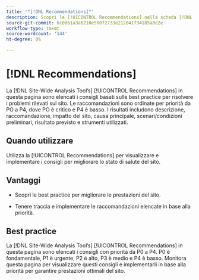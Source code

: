 ```yaml
---
title: '"[!DNL Recommendations]"'
description: Scopri le [!UICONTROL Recommendations] nella scheda [!DNL Site-Wide Analysis Tool], quando utilizzarlo, i relativi vantaggi e le best practice.
source-git-commit: bc0d61a3a6210e50072733e212041f34185a8e2e
workflow-type: tm+mt
source-wordcount: '144'
ht-degree: 0%

---
```


# [!DNL Recommendations]

La [!DNL Site-Wide Analysis Tool’s] [!UICONTROL Recommendations] in questa pagina sono elencati i consigli basati sulle best practice per risolvere i problemi rilevati sul sito. Le raccomandazioni sono ordinate per priorità da PO a P4, dove PO è critico e P4 è basso. I risultati includono descrizione, raccomandazione, impatto del sito, causa principale, scenari/condizioni preliminari, risultato previsto e strumenti utilizzati.

## Quando utilizzare

Utilizza la [!UICONTROL Recommendations] per visualizzare e implementare i consigli per migliorare lo stato di salute del sito.

## Vantaggi

* Scopri le best practice per migliorare le prestazioni del sito.

* Tenere traccia e implementare le raccomandazioni elencate in base alla priorità.

## Best practice

La [!DNL Site-Wide Analysis Tool’s] [!UICONTROL Recommendations] in questa pagina sono elencati i consigli con priorità da P0 a P4. P0 è fondamentale, P1 è urgente, P2 è alto, P3 è medio e P4 è basso. Monitora questa pagina per visualizzare questi consigli e implementarli in base alla priorità per garantire prestazioni ottimali del sito.


